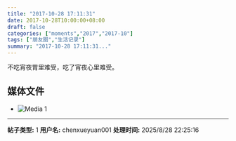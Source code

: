 ```yaml
---
title: "2017-10-28 17:11:31"
date: 2017-10-28T10:00:00+08:00
draft: false
categories: ["moments","2017","2017-10"]
tags: ["朋友圈","生活记录"]
summary: "2017-10-28 17:11:31..."
---
```


不吃宵夜胃里难受，吃了宵夜心里难受。

## 媒体文件

- ![Media 1](/Moments/photos/2017-10-28/201710281711310.jpg)

---

**帖子类型:** 1
**用户名:** chenxueyuan001
**处理时间:** 2025/8/28 22:25:16